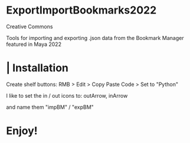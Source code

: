 # ExportImportBookmarks2022
Creative Commons

Tools for importing and exporting .json data from the Bookmark Manager featured in Maya 2022



#  | Installation

Create shelf buttons: RMB > Edit > Copy Paste Code > Set to "Python"

I like to set the in / out icons to: outArrow, inArrow

and name them "impBM" / "expBM"




#  Enjoy!
